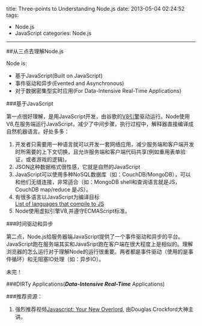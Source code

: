 title: Three-points to Understanding Node.js
date: 2013-05-04 02:24:52
tags:
- Node.js
- JavaScript
categories: Node.js
---

##从三点去理解Node.js

Node is:  

  * 基于JavaScript(Built on JavaScript)
  * 事件驱动和异步(Evented and Asynchronous)
  * 对于数据密集型实时应用(For Data-Intensive Real-Time Applications)

###基于JavaScript

第一点很好理解，是用JavaScript开发，由谷歌的[V8引擎](https://code.google.com/p/v8/)驱动运行。Node使用V8,在服务端运行JavaScript，减少了中间步骤，执行过程中，解释器直接编译成自然机器语言。好处多多：

1. 开发者只需要用一种语言就可以开发一套网络应用，减少服务端和客户端开发时所需要的上下文切换，且允许服务端和客户端代码共享(例如重用表单验证，或者游戏的逻辑)。
2. JSON这种数据格式很性感，它就是自然的JavaScript
3. JavaScript可以使用多种NoSQL数据库（如：CouchDB/MongoDB），可以和他们无缝连接，非常适合（如：MongoDB shell和查询语言就是JS，CouchDB map/reduce 是JS）。
4. 有很多语言以JavaScript为编译目标      
[List of languages that compile to JS](https://github.com/jashkenas/coffee-script/wiki/List-of-languages-that-compile-to-JS)
5. Node使用虚拟引擎V8,并遵守ECMAScript标准。

<!-- more -->

###时间驱动和异步

第二点，Node.js给服务器端JavaScript提供了一个事件驱动和异步的平台。JavaScript跑在服务端其实和JavaSript跑在客户端在很大程度上是相似的。理解浏览器的怎么运行对于理解Node的运行很重要。两者都是事件驱动（使用的是事件循环）和无阻塞IO处理（如：异步IO）。

未完！

###DIRTy Applications(___Data-Intensive Real-Time___ Applications)




###推荐资源：

1. 强烈推荐视频[Javascript: Your New Overlord](//www.youtube.com/watch?v=Trurfqh_6fQ), 由Douglas Crockford大神主讲。
